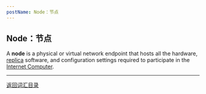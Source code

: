 ```yaml
---
postName: Node：节点
---
```

## Node：节点

A **node** is a physical or virtual network endpoint that hosts all the hardware, [replica](../R/replica) software, and configuration settings required to participate in the [Internet Computer](../I/ic).

---
[返回词汇目录](../glossary)